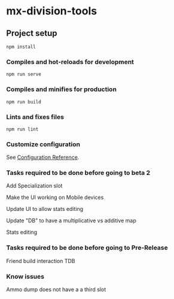 # mx-division-tools

## Project setup
```
npm install
```

### Compiles and hot-reloads for development
```
npm run serve
```

### Compiles and minifies for production
```
npm run build
```

### Lints and fixes files
```
npm run lint
```

### Customize configuration
See [Configuration Reference](https://cli.vuejs.org/config/).

### Tasks required to be done before going to beta 2

Add Specialization slot

Make the UI working on Mobile devices

Update UI to allow stats editing

Update "DB" to have a multiplicative vs additive map 

Stats editing


### Tasks required to be done before going to Pre-Release
Friend build interaction 
TDB 

### Know issues
Ammo dump does not have a a third slot 
